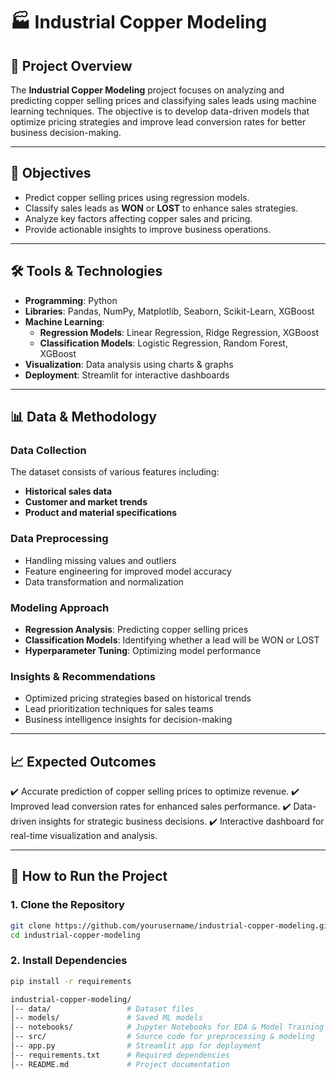 # 🏭 Industrial Copper Modeling

## 📌 Project Overview
The **Industrial Copper Modeling** project focuses on analyzing and predicting copper selling prices and classifying sales leads using machine learning techniques. The objective is to develop data-driven models that optimize pricing strategies and improve lead conversion rates for better business decision-making.

---

## 🎯 Objectives
- Predict copper selling prices using regression models.
- Classify sales leads as **WON** or **LOST** to enhance sales strategies.
- Analyze key factors affecting copper sales and pricing.
- Provide actionable insights to improve business operations.

---

## 🛠️ Tools & Technologies
- **Programming**: Python
- **Libraries**: Pandas, NumPy, Matplotlib, Seaborn, Scikit-Learn, XGBoost
- **Machine Learning**: 
  - **Regression Models**: Linear Regression, Ridge Regression, XGBoost
  - **Classification Models**: Logistic Regression, Random Forest, XGBoost
- **Visualization**: Data analysis using charts & graphs
- **Deployment**: Streamlit for interactive dashboards

---

## 📊 Data & Methodology
### **Data Collection**
The dataset consists of various features including:
- **Historical sales data**
- **Customer and market trends**
- **Product and material specifications**

### **Data Preprocessing**
- Handling missing values and outliers
- Feature engineering for improved model accuracy
- Data transformation and normalization

### **Modeling Approach**
- **Regression Analysis**: Predicting copper selling prices
- **Classification Models**: Identifying whether a lead will be WON or LOST
- **Hyperparameter Tuning**: Optimizing model performance

### **Insights & Recommendations**
- Optimized pricing strategies based on historical trends
- Lead prioritization techniques for sales teams
- Business intelligence insights for decision-making

---

## 📈 Expected Outcomes
✔️ Accurate prediction of copper selling prices to optimize revenue.
✔️ Improved lead conversion rates for enhanced sales performance.
✔️ Data-driven insights for strategic business decisions.
✔️ Interactive dashboard for real-time visualization and analysis.

---

## 🚀 How to Run the Project
### **1. Clone the Repository**
```bash
git clone https://github.com/yourusername/industrial-copper-modeling.git
cd industrial-copper-modeling
```

### **2. Install Dependencies**
```bash
pip install -r requirements

industrial-copper-modeling/
│-- data/                 # Dataset files
│-- models/               # Saved ML models
│-- notebooks/            # Jupyter Notebooks for EDA & Model Training
│-- src/                  # Source code for preprocessing & modeling
│-- app.py                # Streamlit app for deployment
│-- requirements.txt      # Required dependencies
│-- README.md             # Project documentation
